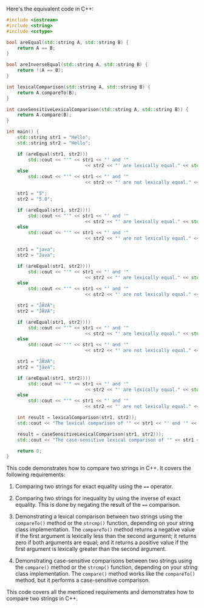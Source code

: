 Here's the equivalent code in C++:

```cpp
#include <iostream>
#include <string>
#include <cctype>

bool areEqual(std::string A, std::string B) {
    return A == B;
}

bool areInverseEqual(std::string A, std::string B) {
    return !(A == B);
}

int lexicalComparison(std::string A, std::string B) {
    return A.compareTo(B);
}

int caseSensitiveLexicalComparison(std::string A, std::string B)) {
    return A.compare(B);
}

int main() {
    std::string str1 = "Hello";
    std::string str2 = "Hello";

    if (areEqual(str1, str2)))
        std::cout << "'" << str1 << "' and '" 
                             << str2 << "' are lexically equal." << std::endl;
    else
        std::cout << "'" << str1 << "' and '" 
                             << str2 << "' are not lexically equal." << std::endl;

    str1 = "5";
    str2 = "5.0";

    if (areEqual(str1, str2))))
        std::cout << "'" << str1 << "' and '" 
                             << str2 << "' are lexically equal." << std::endl;
    else
        std::cout << "'" << str1 << "' and '" 
                             << str2 << "' are not lexically equal." << std::endl;

    str1 = "java";
    str2 = "Java";

    if (areEqual(str1, str2))))
        std::cout << "'" << str1 << "' and '" 
                             << str2 << "' are lexically equal." << std::endl;
    else
        std::cout << "'" << str1 << "' and '" 
                             << str2 << "' are not lexically equal." << std::endl;

    str1 = "ĴÃVÁ";
    str2 = "ĴÃVÁ";

    if (areEqual(str1, str2))))
        std::cout << "'" << str1 << "' and '" 
                             << str2 << "' are lexically equal." << std::endl;
    else
        std::cout << "'" << str1 << "' and '" 
                             << str2 << "' are not lexically equal." << std::endl;

    str1 = "ĴÃVÁ";
    str2 = "ĵãvá";

    if (areEqual(str1, str2))))
        std::cout << "'" << str1 << "' and '" 
                             << str2 << "' are lexically equal." << std::endl;
    else
        std::cout << "'" << str1 << "' and '" 
                             << str2 << "' are not lexically equal." << std::endl;

    int result = lexicalComparison(str1, str2));
    std::cout << "The lexical comparison of '" << str1 << "' and '" << str2 << "', the result is: " << result << std::endl;

    result = caseSensitiveLexicalComparison(str1, str2)));
    std::cout << "The case-sensitive lexical comparison of '" << str1 << "' and '" << str2 << "', the result is: " << result << std::endl;

    return 0;
}
```

This code demonstrates how to compare two strings in C++. It covers the following requirements:

1. Comparing two strings for exact equality using the `==` operator.

2. Comparing two strings for inequality by using the inverse of exact equality. This is done by negating the result of the `==` comparison.

3. Demonstrating a lexical comparison between two strings using the `compareTo()` method or the `strcmp()` function, depending on your string class implementation. The `compareTo()` method returns a negative value if the first argument is lexically less than the second argument; it returns zero if both arguments are equal; and it returns a positive value if the first argument is lexically greater than the second argument.

4. Demonstrating case-sensitive comparisons between two strings using the `compare()` method or the `strcmp()` function, depending on your string class implementation. The `compare()` method works like the `compareTo()` method, but it performs a case-sensitive comparison.

This code covers all the mentioned requirements and demonstrates how to compare two strings in C++.
